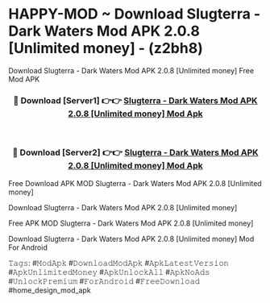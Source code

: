 # HAPPY-MOD ~ Download Slugterra - Dark Waters Mod APK 2.0.8 [Unlimited money] - (z2bh8)
Download Slugterra - Dark Waters Mod APK 2.0.8 [Unlimited money] Free Mod APK

<div align="center">
<h3>🔴 Download [Server1] 👉👉 <a href="https://apk-comot.site?title=Slugterra_-_Dark_Waters_Mod_APK_2.0.8_[Unlimited_money]">Slugterra - Dark Waters Mod APK 2.0.8 [Unlimited money] Mod Apk</a></h3><br>

<h3>🔴 Download [Server2] 👉👉 <a href="https://apk-comot.site?title=Slugterra_-_Dark_Waters_Mod_APK_2.0.8_[Unlimited_money]">Slugterra - Dark Waters Mod APK 2.0.8 [Unlimited money] Mod Apk</a></h3>
</div>


Free Download APK MOD Slugterra - Dark Waters Mod APK 2.0.8 [Unlimited money]

Download Slugterra - Dark Waters Mod APK 2.0.8 [Unlimited money] 

Free APK MOD Slugterra - Dark Waters Mod APK 2.0.8 [Unlimited money] 

Download Slugterra - Dark Waters Mod APK 2.0.8 [Unlimited money] Mod For Android

𝚃𝚊𝚐𝚜: #𝙼𝚘𝚍𝙰𝚙𝚔 #𝙳𝚘𝚠𝚗𝚕𝚘𝚊𝚍𝙼𝚘𝚍𝙰𝚙𝚔 #𝙰𝚙𝚔𝙻𝚊𝚝𝚎𝚜𝚝𝚅𝚎𝚛𝚜𝚒𝚘𝚗 #𝙰𝚙𝚔𝚄𝚗𝚕𝚒𝚖𝚒𝚝𝚎𝚍𝙼𝚘𝚗𝚎𝚢 #𝙰𝚙𝚔𝚄𝚗𝚕𝚘𝚌𝚔𝙰𝚕𝚕 #𝙰𝚙𝚔𝙽𝚘𝙰𝚍𝚜 #𝚄𝚗𝚕𝚘𝚌𝚔𝙿𝚛𝚎𝚖𝚒𝚞𝚖 #𝙵𝚘𝚛𝙰𝚗𝚍𝚛𝚘𝚒𝚍 #𝙵𝚛𝚎𝚎𝙳𝚘𝚠𝚗𝚕𝚘𝚊𝚍 #home_design_mod_apk